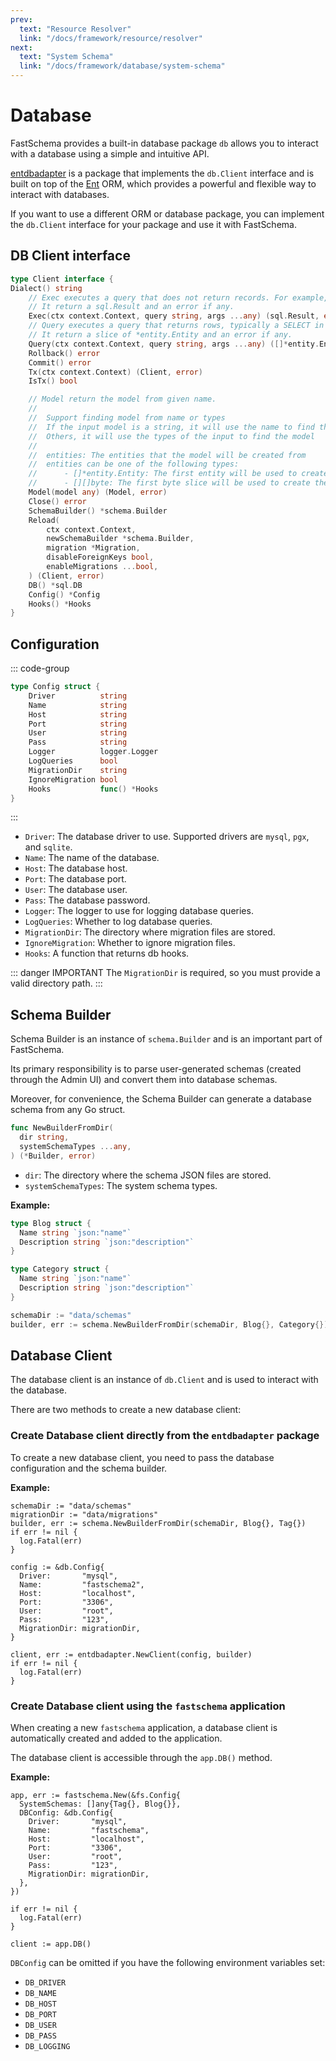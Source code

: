 ```yaml
---
prev:
  text: "Resource Resolver"
  link: "/docs/framework/resource/resolver"
next:
  text: "System Schema"
  link: "/docs/framework/database/system-schema"
---
```


# Database

FastSchema provides a built-in database package `db` allows you to interact with a database using a simple and intuitive API.

[entdbadapter](https://pkg.go.dev/github.com/fastschema/fastschema/pkg/entdbadapter) is a package that implements the `db.Client` interface and is built on top of the [Ent](https://entgo.io) ORM, which provides a powerful and flexible way to interact with databases.

If you want to use a different ORM or database package, you can implement the `db.Client` interface for your package and use it with FastSchema.


## DB Client interface

```go
type Client interface {
Dialect() string
	// Exec executes a query that does not return records. For example, in SQL, INSERT or UPDATE.
	// It return a sql.Result and an error if any.
	Exec(ctx context.Context, query string, args ...any) (sql.Result, error)
	// Query executes a query that returns rows, typically a SELECT in SQL.
	// It return a slice of *entity.Entity and an error if any.
	Query(ctx context.Context, query string, args ...any) ([]*entity.Entity, error)
	Rollback() error
	Commit() error
	Tx(ctx context.Context) (Client, error)
	IsTx() bool

	// Model return the model from given name.
	//
	//	Support finding model from name or types
	//	If the input model is a string, it will use the name to find the model
	//	Others, it will use the types of the input to find the model
	//
	//	entities: The entities that the model will be created from
	//  entities can be one of the following types:
	//		- []*entity.Entity: The first entity will be used to create the model
	//		- [][]byte: The first byte slice will be used to create the model by unmarshalling it
	Model(model any) (Model, error)
	Close() error
	SchemaBuilder() *schema.Builder
	Reload(
		ctx context.Context,
		newSchemaBuilder *schema.Builder,
		migration *Migration,
		disableForeignKeys bool,
		enableMigrations ...bool,
	) (Client, error)
	DB() *sql.DB
	Config() *Config
	Hooks() *Hooks
}
```



## Configuration

::: code-group

```go [github.com/fastschema/fastschema/db]
type Config struct {
	Driver          string
	Name            string
	Host            string
	Port            string
	User            string
	Pass            string
	Logger          logger.Logger
	LogQueries      bool
	MigrationDir    string
	IgnoreMigration bool
	Hooks           func() *Hooks
}
```

:::

- `Driver`: The database driver to use. Supported drivers are `mysql`, `pgx`, and `sqlite`.
- `Name`: The name of the database.
- `Host`: The database host.
- `Port`: The database port.
- `User`: The database user.
- `Pass`: The database password.
- `Logger`: The logger to use for logging database queries.
- `LogQueries`: Whether to log database queries.
- `MigrationDir`: The directory where migration files are stored.
- `IgnoreMigration`: Whether to ignore migration files.
- `Hooks`: A function that returns db hooks.

::: danger IMPORTANT
The `MigrationDir` is required, so you must provide a valid directory path.
:::

## Schema Builder

Schema Builder is an instance of `schema.Builder` and is an important part of FastSchema.

Its primary responsibility is to parse user-generated schemas (created through the Admin UI) and convert them into database schemas.

Moreover, for convenience, the Schema Builder can generate a database schema from any Go struct.

```go
func NewBuilderFromDir(
  dir string,
  systemSchemaTypes ...any,
) (*Builder, error)
```

- `dir`: The directory where the schema JSON files are stored.
- `systemSchemaTypes`: The system schema types.

**Example:**

```go
type Blog struct {
  Name string `json:"name"`
  Description string `json:"description"`
}

type Category struct {
  Name string `json:"name"`
  Description string `json:"description"`
}

schemaDir := "data/schemas"
builder, err := schema.NewBuilderFromDir(schemaDir, Blog{}, Category{})
```

## Database Client

The database client is an instance of `db.Client` and is used to interact with the database.

There are two methods to create a new database client:

### Create Database client directly from the `entdbadapter` package

To create a new database client, you need to pass the database configuration and the schema builder.

**Example:**

```go{18}
schemaDir := "data/schemas"
migrationDir := "data/migrations"
builder, err := schema.NewBuilderFromDir(schemaDir, Blog{}, Tag{})
if err != nil {
  log.Fatal(err)
}

config := &db.Config{
  Driver:       "mysql",
  Name:         "fastschema2",
  Host:         "localhost",
  Port:         "3306",
  User:         "root",
  Pass:         "123",
  MigrationDir: migrationDir,
}

client, err := entdbadapter.NewClient(config, builder)
if err != nil {
  log.Fatal(err)
}
```

### Create Database client using the `fastschema` application

When creating a new `fastschema` application, a database client is automatically created and added to the application.

The database client is accessible through the `app.DB()` method.

**Example:**

```go{3-11,18}
app, err := fastschema.New(&fs.Config{
  SystemSchemas: []any{Tag{}, Blog{}},
  DBConfig: &db.Config{
    Driver:       "mysql",
    Name:         "fastschema",
    Host:         "localhost",
    Port:         "3306",
    User:         "root",
    Pass:         "123",
    MigrationDir: migrationDir,
  },
})

if err != nil {
  log.Fatal(err)
}

client := app.DB()
```

`DBConfig` can be omitted if you have the following environment variables set:

- `DB_DRIVER`
- `DB_NAME`
- `DB_HOST`
- `DB_PORT`
- `DB_USER`
- `DB_PASS`
- `DB_LOGGING`
